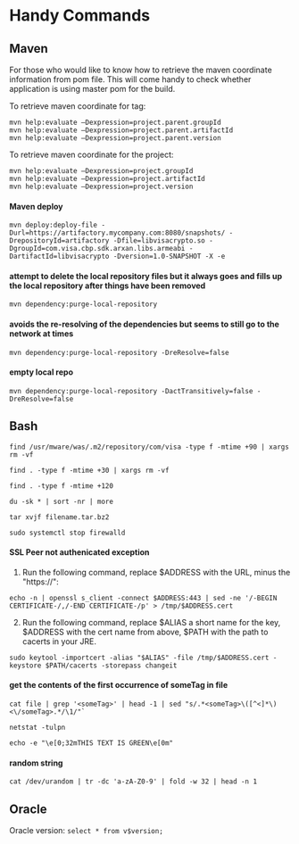 Handy Commands
==============

Maven
-----
For those who would like to know how to retrieve the maven coordinate information from pom file. This will come handy to check whether application is using master pom for the build.

To retrieve maven coordinate for <parent> tag:
```
mvn help:evaluate –Dexpression=project.parent.groupId
mvn help:evaluate –Dexpression=project.parent.artifactId
mvn help:evaluate –Dexpression=project.parent.version
```

To retrieve maven coordinate for the project:
```
mvn help:evaluate –Dexpression=project.groupId
mvn help:evaluate –Dexpression=project.artifactId
mvn help:evaluate –Dexpression=project.version
```

#### Maven deploy
```
mvn deploy:deploy-file -Durl=https://artifactory.mycompany.com:8080/snapshots/ -DrepositoryId=artifactory -Dfile=libvisacrypto.so -DgroupId=com.visa.cbp.sdk.arxan.libs.armeabi -DartifactId=libvisacrypto -Dversion=1.0-SNAPSHOT -X -e
```

#### attempt to delete the local repository files but it always goes and fills up the local repository after things have been removed
```
mvn dependency:purge-local-repository
```

#### avoids the re-resolving of the dependencies but seems to still go to the network at times
```
mvn dependency:purge-local-repository -DreResolve=false
```

#### empty local repo
```
mvn dependency:purge-local-repository -DactTransitively=false -DreResolve=false
```


Bash
----
`find /usr/mware/was/.m2/repository/com/visa -type f -mtime +90 | xargs rm -vf`

`find . -type f -mtime +30 | xargs rm -vf`

`find . -type f -mtime +120`

`du -sk * | sort -nr | more`

`tar xvjf filename.tar.bz2`

`sudo systemctl stop firewalld`


#### SSL Peer not authenicated exception
1. Run the following command, replace $ADDRESS with the URL, minus the "https://":
```
echo -n | openssl s_client -connect $ADDRESS:443 | sed -ne '/-BEGIN CERTIFICATE-/,/-END CERTIFICATE-/p' > /tmp/$ADDRESS.cert
```

2. Run the following command, replace $ALIAS a short name for the key, $ADDRESS with the cert name from above, $PATH with the path to cacerts in your JRE.
```
sudo keytool -importcert -alias "$ALIAS" -file /tmp/$ADDRESS.cert -keystore $PATH/cacerts -storepass changeit
```

#### get the contents of the first occurrence of someTag in file
```
cat file | grep '<someTag>' | head -1 | sed "s/.*<someTag>\([^<]*\)<\/someTag>.*/\1/"`
```

`netstat -tulpn`

`echo -e "\e[0;32mTHIS TEXT IS GREEN\e[0m"`

#### random string
```
cat /dev/urandom | tr -dc 'a-zA-Z0-9' | fold -w 32 | head -n 1
```

Oracle
------
Oracle version:
`select * from v$version;`

